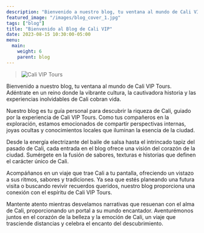 ```yaml
---
description: "Bienvenido a nuestro blog, tu ventana al mundo de Cali VIP Tours. Adéntrate en un reino donde la vibrante cultura, la cautivadora historia y las experiencias inolvidables de Cali cobran vida."
featured_image: "/images/blog_cover_1.jpg"
tags: ["blog"]
title: "Bienvenido al Blog de Cali VIP"
date: 2023-08-15 10:30:00-05:00
menu:
  main:
    weight: 6
    parent: blog
---
```


> ![Cali VIP Tours](/images/blog_1.jpg) 

Bienvenido a nuestro blog, tu ventana al mundo de Cali VIP Tours. Adéntrate en un reino donde la vibrante cultura, la cautivadora historia y las experiencias inolvidables de Cali cobran vida.

Nuestro blog es tu guía personal para descubrir la riqueza de Cali, guiado por la experiencia de Cali VIP Tours. Como tus compañeros en la exploración, estamos emocionados de compartir perspectivas internas, joyas ocultas y conocimientos locales que iluminan la esencia de la ciudad.

Desde la energía electrizante del baile de salsa hasta el intrincado tapiz del pasado de Cali, cada entrada en el blog ofrece una visión del corazón de la ciudad. Sumérgete en la fusión de sabores, texturas e historias que definen el carácter único de Cali.

Acompáñanos en un viaje que trae Cali a tu pantalla, ofreciendo un vistazo a sus ritmos, sabores y tradiciones. Ya sea que estés planeando una futura visita o buscando revivir recuerdos queridos, nuestro blog proporciona una conexión con el espíritu de Cali VIP Tours.

Mantente atento mientras desvelamos narrativas que resuenan con el alma de Cali, proporcionando un portal a su mundo encantador. Aventurémonos juntos en el corazón de la belleza y la emoción de Cali, un viaje que trasciende distancias y celebra el encanto del descubrimiento.